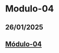 # Modulo-04
## 26/01/2025  
## <a href="https://humbertoeliasoares01.github.io/Modulo-04/index.html">Módulo-04</a>
